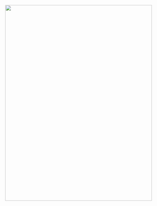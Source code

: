 <p align="center"> <img width="472" height="631" src="https://cdn.discordapp.com/attachments/992043582649274439/1308927993930055720/naoya_todou-removebg-preview.png?ex=673fb9b0&is=673e6830&hm=1bcd18c5a9ef3f706074f12af2ffd4b4b82bb7ecc0aa8951fa09bdeab2395661&=&format=webp&quality=lossless&width=472&height=631"> 

